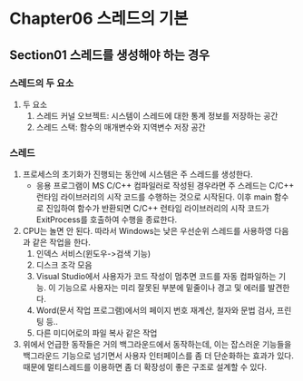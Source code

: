# Chapter06 스레드의 기본
## Section01 스레드를 생성해야 하는 경우
### 스레드의 두 요소
1. 두 요소
    1) 스레드 커널 오브젝트: 시스템이 스레드에 대한 통계 정보를 저장하는 공간
    2) 스레드 스택: 함수의 매개변수와 지역변수 저장 공간

### 스레드
1. 프로세스의 초기화가 진행되는 동안에 시스템은 주 스레드를 생성한다.
    * 응용 프로그램이 MS C/C++ 컴파일러로 작성된 경우라면 주 스레드는 C/C++ 런타임 라이브러리의 시작 코드를 수행하는 것으로 시작된다. 이후 main 함수로 진입하여 함수가 반환되면 C/C++ 런타임 라이브러리의 시작 코드가 ExitProcess를 호출하여 수행을 종료한다.
2. CPU는 놀면 안 된다. 따라서 Windows는 낮은 우선순위 스레드를 사용하영 다음과 같은 작업을 한다.
    1) 인덱스 서비스(윈도우->검색 기능)
    2) 디스크 조각 모음
    3) Visual Studio에서 사용자가 코드 작성이 멈추면 코드를 자동 컴파일하는 기능. 이 기능으로 사용자는 미리 잘못된 부분에 밑줄이나 경고 및 에러를 발견한다.
    4) Word(문서 작업 프로그램)에서의 페이지 번호 재계산, 철자와 문법 검사, 프린팅 등..
    5) 다른 미디어로의 파일 복사 같은 작업
3. 위에서 언급한 동작들은 거의 백그라운드에서 동작하는데, 이는 잡스러운 기능들을 백그라운드 기능으로 넘기면서 사용자 인터페이스를 좀 더 단순화하는 효과가 있다. 때문에 멀티스레드를 이용하면 좀 더 확장성이 좋은 구조로 설계할 수 있다.
